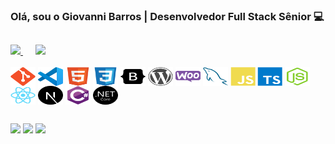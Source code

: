 ### Olá, sou o Giovanni Barros | Desenvolvedor Full Stack Sênior 💻

##

<div style="display: inline_block">
  <a href="https://github.com/giovannicbarros">
    <img height="165em" src="https://github-readme-stats.vercel.app/api?username=giovannicbarros&show_icons=true&theme=algolia&include_all_commits=true&count_private=true" />  
    <img height="165em" style="margin-left: 20px" src="https://github-readme-stats.vercel.app/api/top-langs/?username=giovannicbarros&layout=compact&langs_count=16&theme=algolia" />
  </a>
</div>

<div style="display: inline_block"><br>
  <img align="center" alt="Git" height="30" width="40" src="https://github.com/devicons/devicon/blob/master/icons/git/git-plain.svg">
  <img align="center" alt="VSCode" height="30" width="40" src="https://github.com/devicons/devicon/blob/master/icons/vscode/vscode-original.svg">
  <img align="center" alt="HTML" height="30" width="40" src="https://raw.githubusercontent.com/devicons/devicon/master/icons/html5/html5-original.svg">
  <img align="center" alt="CSS" height="30" width="40" src="https://raw.githubusercontent.com/devicons/devicon/master/icons/css3/css3-original.svg">
  <img align="center" alt="Bootstrap" height="30" width="40" src="https://github.com/devicons/devicon/blob/master/icons/bootstrap/bootstrap-plain.svg">
  <img align="center" alt="Wordpress" height="30" width="40" src="https://github.com/devicons/devicon/blob/master/icons/wordpress/wordpress-plain.svg">
  <img align="center" alt="WooCommerce" height="30" width="40" src="https://github.com/devicons/devicon/blob/master/icons/woocommerce/woocommerce-plain.svg">
  
  <img align="center" alt="MySql" height="30" width="40" src="https://github.com/devicons/devicon/blob/master/icons/mysql/mysql-plain.svg">
  
  <img align="center" alt="JavaScript" height="30" width="40" src="https://raw.githubusercontent.com/devicons/devicon/master/icons/javascript/javascript-plain.svg">
  <img align="center" alt="TypeScript" height="30" width="40" src="https://raw.githubusercontent.com/devicons/devicon/master/icons/typescript/typescript-plain.svg">
  <img align="center" alt="NodeJS" height="30" width="40" src="https://github.com/devicons/devicon/blob/master/icons/nodejs/nodejs-plain.svg">
  <img align="center" alt="ReeactJS" height="30" width="40" src="https://raw.githubusercontent.com/devicons/devicon/master/icons/react/react-original.svg">
  <img align="center" alt="NextJS" height="30" width="40" src="https://github.com/devicons/devicon/blob/master/icons/nextjs/nextjs-original.svg">
  <img align="center" alt="Csharp" height="30" width="40" src="https://raw.githubusercontent.com/devicons/devicon/master/icons/csharp/csharp-original.svg">
  <img align="center" alt="DotNetCore" height="30" width="40" src="https://github.com/devicons/devicon/blob/master/icons/dotnetcore/dotnetcore-plain.svg">
</div>

##
 
<div> 
  <a href="https://instagram.com/giovannicbarros" target="_blank"><img src="https://img.shields.io/badge/-Instagram-%23E4405F?style=for-the-badge&logo=instagram&logoColor=white" target="_blank"></a>
  <a href = "mailto:gcgbarros@gmail.com"><img src="https://img.shields.io/badge/-Gmail-%23333?style=for-the-badge&logo=gmail&logoColor=white" target="_blank"></a>
  <a href="https://www.linkedin.com/in/giovannicbarros" target="_blank"><img src="https://img.shields.io/badge/-LinkedIn-%230077B5?style=for-the-badge&logo=linkedin&logoColor=white" target="_blank"></a> 
  
</div>

